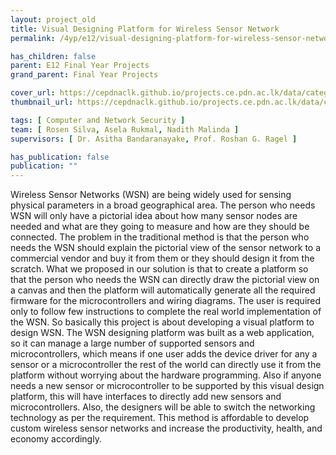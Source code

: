 ```yaml
---
layout: project_old
title: Visual Designing Platform for Wireless Sensor Network
permalink: /4yp/e12/visual-designing-platform-for-wireless-sensor-network

has_children: false
parent: E12 Final Year Projects
grand_parent: Final Year Projects

cover_url: https://cepdnaclk.github.io/projects.ce.pdn.ac.lk/data/categories/4yp/cover_page.jpg
thumbnail_url: https://cepdnaclk.github.io/projects.ce.pdn.ac.lk/data/categories/4yp/thumbnail.jpg

tags: [	Computer and Network Security ]
team: [ Rosen Silva, Asela Rukmal, Nadith Malinda ]
supervisors: [ Dr. Asitha Bandaranayake, Prof. Roshan G. Ragel ]

has_publication: false
publication: ""
---
```


Wireless Sensor Networks (WSN) are being widely used for sensing physical parameters in a broad geographical area. The person who needs WSN will only have a pictorial idea about how many sensor nodes are needed and what are they going to measure and how are they should be connected. The problem in the traditional method is that the person who needs the WSN should explain the pictorial view of the sensor network to a commercial vendor and buy it from them or they should design it from the scratch. What we proposed in our solution is that to create a platform so that the person who needs the WSN can directly draw the pictorial view on a canvas and then the platform will automatically generate all the required firmware for the microcontrollers and wiring diagrams. The user is required only to follow few instructions to complete the real world implementation of the WSN. So basically this project is about developing a visual platform to design WSN. The WSN designing platform was built as a web application, so it can manage a large number of supported sensors and microcontrollers, which means if one user adds the device driver for any a sensor or a microcontroller the rest of the world can directly use it from the platform without worrying about the hardware programming. Also if anyone needs a new sensor or microcontroller to be supported by this visual design platform, this will have interfaces to directly add new sensors and microcontrollers. Also, the designers will be able to switch the networking technology as per the requirement. This method is affordable to develop custom wireless sensor networks and increase the productivity, health, and economy accordingly.
